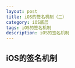 ```yaml
---
layout: post
title: iOS的签名机制（二）
category: iOS底层
tags: iOS的签名机制
description: iOS的签名机制
---
```


## iOS的签名机制


